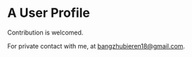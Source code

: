 # A User Profile

Contribution is welcomed.

For private contact with me, at bangzhubieren18@gmail.com.